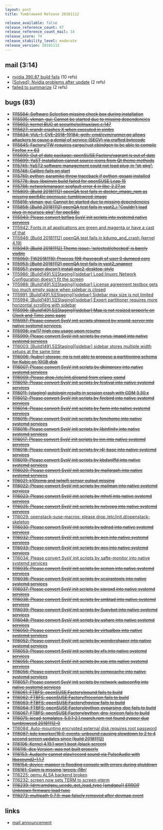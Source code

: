 ```yaml
---
layout: post
title: Tumbleweed Release 20181112

release_available: false
release_reference_count: 97
release_reference_count_mail: 14
release_score: 74
release_stability_level: moderate
release_version: 20181112
---
```


## mail (3:14)

- [nvidia 390.87 build fails](https://lists.opensuse.org/opensuse-factory/2018-11/msg00082.html) (10 refs)
- [\[Solved\]: Nvidia problems after update](https://lists.opensuse.org/opensuse-factory/2018-11/msg00114.html) (2 refs)
- [failed to summarize](https://lists.opensuse.org/opensuse-factory/2018-11/msg00151.html) (2 refs)

## bugs (83)

<!--more-->

- ~~[1115584: Software Selection missing check box during installation](https://bugzilla.opensuse.org/show_bug.cgi?id=1115584)~~
- ~~[1115595: ykman-gui: Cannot be started due to missing dependencies](https://bugzilla.opensuse.org/show_bug.cgi?id=1115595)~~
- ~~[1115602: kernel BUG at security/selinux/avc.c:147](https://bugzilla.opensuse.org/show_bug.cgi?id=1115602)~~
- ~~[1115627: xrandr crashes X when executed in xinitrc](https://bugzilla.opensuse.org/show_bug.cgi?id=1115627)~~
- ~~[1115634: VUL-1: CVE-2018-19184: geth: cmd/evm/runner.go allows attackers to cause a denial of service (SEGV) via crafted bytecode](https://bugzilla.opensuse.org/show_bug.cgi?id=1115634)~~
- ~~[1115645: Factory/TW requires cargo/rust cbindgen to be able to compile Firefox >= 63](https://bugzilla.opensuse.org/show_bug.cgi?id=1115645)~~
- ~~[1115690: Out of date package: openSUSE:Factory/vagrant is out of date](https://bugzilla.opensuse.org/show_bug.cgi?id=1115690)~~
- ~~[1115699: YaST Installation cannot source icons from Qt theme methods](https://bugzilla.opensuse.org/show_bug.cgi?id=1115699)~~
- ~~[1115745: YaST2 software management could not load plug-in “qt-pkg”.](https://bugzilla.opensuse.org/show_bug.cgi?id=1115745)~~
- ~~[1115748: Calibre fails on start](https://bugzilla.opensuse.org/show_bug.cgi?id=1115748)~~
- ~~[1115769: python-paramiko throw traceback if python-gssapi installed](https://bugzilla.opensuse.org/show_bug.cgi?id=1115769)~~
- ~~[1115778: ibus-libpinyin build failed for openSUSE Leap 15](https://bugzilla.opensuse.org/show_bug.cgi?id=1115778)~~
- ~~[1115788: networkmanager segfault error 4 in libc-2.27.so](https://bugzilla.opensuse.org/show_bug.cgi?id=1115788)~~
- ~~[1115800: \[Build 20181112\] openQA test fails in docker_image_rpm as missing ppc64le opensuse-tumbleweed-image](https://bugzilla.opensuse.org/show_bug.cgi?id=1115800)~~
- ~~[1115816: ykman-gui: Cannot be started due to missing dependencies](https://bugzilla.opensuse.org/show_bug.cgi?id=1115816)~~
- ~~[1115858: \[Build 20181112\] openQA test fails in yast2_i "Couldn't load plug-in ncurses-pkg" for ppc64le](https://bugzilla.opensuse.org/show_bug.cgi?id=1115858)~~
- ~~[1115940: Please convert  bzflag SysV init scripts into systemd native services](https://bugzilla.opensuse.org/show_bug.cgi?id=1115940)~~
- [1115942: Fonts in all applications are green and magenta or have a cast of that](https://bugzilla.opensuse.org/show_bug.cgi?id=1115942)
- [1115946: \[Build 20181112\] openQA test fails in kdump_and_crash (kernel 4.19)](https://bugzilla.opensuse.org/show_bug.cgi?id=1115946)
- ~~[1115949: \[Build 20181112\] Theme issue: 'selected/checked' is barely visible](https://bugzilla.opensuse.org/show_bug.cgi?id=1115949)~~
- ~~[1115950: TW20181110: Process 198 (haveged) of user 0 dumped core](https://bugzilla.opensuse.org/show_bug.cgi?id=1115950)~~
- ~~[1115953: \[Build 20181112\] openQA test fails in yast2_snapper](https://bugzilla.opensuse.org/show_bug.cgi?id=1115953)~~
- ~~[1115957: zypper doesn't install qqc2-desktop-style](https://bugzilla.opensuse.org/show_bug.cgi?id=1115957)~~
- [1115986: \[Build1491.5\]\[Staging\]\[sidebar\] Load linuxrc Network Configuration doesn't fit the screen](https://bugzilla.opensuse.org/show_bug.cgi?id=1115986)
- [1115988: \[Build1491.5\]\[Staging\]\[sidebar\] License agreement textbox gets too much empty space when sidebar is closed](https://bugzilla.opensuse.org/show_bug.cgi?id=1115988)
- [1115991: \[Build1491.5\]\[Staging\]\[sidebar\] Sidebar max size is not limited](https://bugzilla.opensuse.org/show_bug.cgi?id=1115991)
- [1115994: \[Build1491.5\]\[Staging\]\[sidebar\] Expert partitioner requires more horizontal scrolling with sidebar](https://bugzilla.opensuse.org/show_bug.cgi?id=1115994)
- ~~[1115996: \[Build1491.5\]\[Staging\]\[sidebar\] Map is not resized properly on Clock and Time zone page](https://bugzilla.opensuse.org/show_bug.cgi?id=1115996)~~
- ~~[1115997: Please convert  SysV init scripts shipped by xrootd-server into native systemd services.](https://bugzilla.opensuse.org/show_bug.cgi?id=1115997)~~
- ~~[1115998: irq/17 high cpu usage upon resume](https://bugzilla.opensuse.org/show_bug.cgi?id=1115998)~~
- ~~[1115999: Please convert SysV init scripts by cyrus-imapd into native systemd services](https://bugzilla.opensuse.org/show_bug.cgi?id=1115999)~~
- [1116003: \[Build1491.5\]\[Staging\]\[sidebar\] sidebar stores multiple width setups at the same time](https://bugzilla.opensuse.org/show_bug.cgi?id=1116003)
- ~~[1116006: \[kubic\] storage-ng is not able to propose a partitioning schema for Kubic on 10GB disk](https://bugzilla.opensuse.org/show_bug.cgi?id=1116006)~~
- ~~[1116007: Please convert SysV init scripts by dkimproxy into native systemd services](https://bugzilla.opensuse.org/show_bug.cgi?id=1116007)~~
- ~~[1116009: Please drop /etc/init.d/epmd from erlang-epmd](https://bugzilla.opensuse.org/show_bug.cgi?id=1116009)~~
- ~~[1116010: Please convert SysV init scripts by festival into native systemd services](https://bugzilla.opensuse.org/show_bug.cgi?id=1116010)~~
- ~~[1116011: \[staging\] autologin results in session crash with GDM 3.30.x](https://bugzilla.opensuse.org/show_bug.cgi?id=1116011)~~
- ~~[1116012: Please convert SysV init scripts by firebird into native systemd services](https://bugzilla.opensuse.org/show_bug.cgi?id=1116012)~~
- ~~[1116014: Please convert SysV init scripts by  fwnn into native systemd services](https://bugzilla.opensuse.org/show_bug.cgi?id=1116014)~~
- ~~[1116015: Please convert SysV init scripts by fonehome into native systemd services](https://bugzilla.opensuse.org/show_bug.cgi?id=1116015)~~
- ~~[1116016: Please convert SysV init scripts by libinfinity into native systemd services](https://bugzilla.opensuse.org/show_bug.cgi?id=1116016)~~
- ~~[1116017: Please convert SysV init scripts by inn into native systemd services](https://bugzilla.opensuse.org/show_bug.cgi?id=1116017)~~
- ~~[1116018: Please convert SysV init scripts by i4l-base into native systemd services](https://bugzilla.opensuse.org/show_bug.cgi?id=1116018)~~
- ~~[1116019: Please convert SysV init scripts by  kbdsniffd into native systemd services](https://bugzilla.opensuse.org/show_bug.cgi?id=1116019)~~
- ~~[1116020: Please convert SysV init scripts by mailgraph into native systemd services](https://bugzilla.opensuse.org/show_bug.cgi?id=1116020)~~
- ~~[1116021: k10temp and iwlwifi sensor output missing](https://bugzilla.opensuse.org/show_bug.cgi?id=1116021)~~
- ~~[1116022: Please convert SysV init scripts by mailman into native systemd services](https://bugzilla.opensuse.org/show_bug.cgi?id=1116022)~~
- ~~[1116023: Please convert SysV init scripts by mhvtl into native systemd services](https://bugzilla.opensuse.org/show_bug.cgi?id=1116023)~~
- ~~[1116025: Please convert SysV init scripts by nxtvepg into native systemd services](https://bugzilla.opensuse.org/show_bug.cgi?id=1116025)~~
- [1116029: openstack-suse-macros: please drop /etc/init.d/openstack-skeleton](https://bugzilla.opensuse.org/show_bug.cgi?id=1116029)
- ~~[1116030: Please convert SysV init scripts by pdnsd into native systemd services](https://bugzilla.opensuse.org/show_bug.cgi?id=1116030)~~
- ~~[1116032: Please convert SysV init scripts by pen into native systemd services](https://bugzilla.opensuse.org/show_bug.cgi?id=1116032)~~
- ~~[1116033: Please convert SysV init scripts by qos into native systemd services](https://bugzilla.opensuse.org/show_bug.cgi?id=1116033)~~
- [1116034: Please convert SysV init scripts by safte-monitor into native systemd services](https://bugzilla.opensuse.org/show_bug.cgi?id=1116034)
- ~~[1116035: Please convert SysV init scripts by scmon into native systemd services](https://bugzilla.opensuse.org/show_bug.cgi?id=1116035)~~
- ~~[1116036: Please convert SysV init scripts by scsirastools into native systemd services](https://bugzilla.opensuse.org/show_bug.cgi?id=1116036)~~
- ~~[1116037: Please convert SysV init scripts by siproxd into native systemd services](https://bugzilla.opensuse.org/show_bug.cgi?id=1116037)~~
- ~~[1116038: Please convert SysV init scripts by smbtad into native systemd services](https://bugzilla.opensuse.org/show_bug.cgi?id=1116038)~~
- ~~[1116039: Please convert SysV init scripts by Supybot into native systemd services](https://bugzilla.opensuse.org/show_bug.cgi?id=1116039)~~
- ~~[1116048: Please convert SysV init scripts by ushare into native systemd services](https://bugzilla.opensuse.org/show_bug.cgi?id=1116048)~~
- ~~[1116050: Please convert SysV init scripts by virtualbox into native systemd services](https://bugzilla.opensuse.org/show_bug.cgi?id=1116050)~~
- ~~[1116052: Please convert SysV init scripts by wondershaper into native systemd services](https://bugzilla.opensuse.org/show_bug.cgi?id=1116052)~~
- ~~[1116053: Please convert SysV init scripts by xfs into native systemd services](https://bugzilla.opensuse.org/show_bug.cgi?id=1116053)~~
- ~~[1116055: Please convert SysV init scripts by xsp into native systemd services](https://bugzilla.opensuse.org/show_bug.cgi?id=1116055)~~
- ~~[1116056: Please convert SysV init scripts by compcache into native systemd services](https://bugzilla.opensuse.org/show_bug.cgi?id=1116056)~~
- ~~[1116057: Please convert SysV init scripts by network-autoconfig into native systemd services](https://bugzilla.opensuse.org/show_bug.cgi?id=1116057)~~
- ~~[1116061: FTBFS: openSUSE:Factory/pound fails to build](https://bugzilla.opensuse.org/show_bug.cgi?id=1116061)~~
- ~~[1116062: FTBFS: openSUSE:Factory/freeorion fails to build](https://bugzilla.opensuse.org/show_bug.cgi?id=1116062)~~
- ~~[1116063: FTBFS: openSUSE:Factory/hgview fails to build](https://bugzilla.opensuse.org/show_bug.cgi?id=1116063)~~
- ~~[1116064: FTBFS: openSUSE:Factory/python-pyparsing-doc fails to build](https://bugzilla.opensuse.org/show_bug.cgi?id=1116064)~~
- ~~[1116067: FTBFS: openSUSE:Factory/python-dns-lexicon fails to build](https://bugzilla.opensuse.org/show_bug.cgi?id=1116067)~~
- ~~[1116075: kicad-templates-5.0.1-2.1.noarch.rpm not found zypper dup tumbleweed 20181112-0](https://bugzilla.opensuse.org/show_bug.cgi?id=1116075)~~
- [1116084: Auto-mounting encrypted external disk requires root password](https://bugzilla.opensuse.org/show_bug.cgi?id=1116084)
- ~~[1116087: kde kworker/16:0-events-unbound  causing slowdown to 2 to 4 second screen updates since \[build 20181112\]](https://bugzilla.opensuse.org/show_bug.cgi?id=1116087)~~
- ~~[1116106: Kernel 4.19.1 won't boot (black screen)](https://bugzilla.opensuse.org/show_bug.cgi?id=1116106)~~
- ~~[1116116: dex Version: was not built properly](https://bugzilla.opensuse.org/show_bug.cgi?id=1116116)~~
- ~~[1116153: Audacity cannot play/record sound via PulseAudio with libasound2-1.1.7](https://bugzilla.opensuse.org/show_bug.cgi?id=1116153)~~
- ~~[1116154: device-mapper is flooding console with errors during shutdown](https://bugzilla.opensuse.org/show_bug.cgi?id=1116154)~~
- ~~[1116161: Gajim is missing 'precis-i18n'](https://bugzilla.opensuse.org/show_bug.cgi?id=1116161)~~
- [1116225: qemu ALSA backend broken](https://bugzilla.opensuse.org/show_bug.cgi?id=1116225)
- [1116232: screen now sets TERM to screen-xterm](https://bugzilla.opensuse.org/show_bug.cgi?id=1116232)
- ~~[1116239: \[drm:amdgpu_ucode_get_load_type \[amdgpu\]\] *ERROR* Unknown firmware load type](https://bugzilla.opensuse.org/show_bug.cgi?id=1116239)~~
- ~~[1116272: multipath 0.7.9: map falsely removed after devmap event](https://bugzilla.opensuse.org/show_bug.cgi?id=1116272)~~



## links

- [mail announcement](https://lists.opensuse.org/opensuse-factory/2018-11/msg00081.html)
